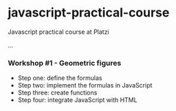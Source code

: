 # javascript-practical-course

Javascript practical course at Platzi

...

### Workshop #1 - Geometric figures

- Step one: define the  formulas
- Step two: implement the formulas in JavaScript
- Step three: create functions
- Step four: integrate JavaScript with HTML

